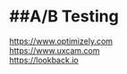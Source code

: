 ##A/B Testing
=====================

https://www.optimizely.com  
https://www.uxcam.com  
https://lookback.io  
